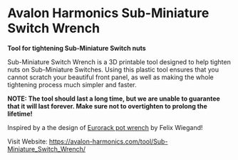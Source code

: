 # Avalon Harmonics Sub-Miniature Switch Wrench

**Tool for tightening Sub-Miniature Switch nuts**

Sub-Miniature Switch Wrench is a 3D printable tool designed to help tighten nuts on Sub-Miniature Switches. Using this plastic tool ensures that you cannot scratch your beautiful front panel, as well as making the whole tightening process much simpler and faster.

**NOTE: The tool should last a long time, but we are unable to guarantee that it will last forever. Make sure not to overtighten to prolong the lifetime!**

Inspired by a the design of [Eurorack pot wrench](https://avalon-harmonics.com/) by Felix Wiegand!

Visit Website: https://avalon-harmonics.com/tool/Sub-Miniature_Switch_Wrench/